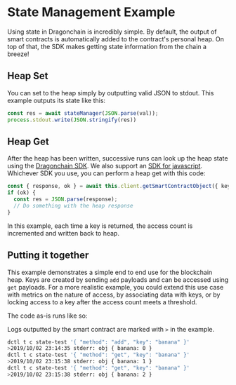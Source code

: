 # State Management Example

Using state in Dragonchain is incredibly simple. By default, the output of smart contracts is automatically added to the contract's personal heap. On top of that, the SDK makes getting state information from the chain a breeze!

## Heap Set

You can set to the heap simply by outputting valid JSON to stdout. This example outputs its state like this:

```js
const res = await stateManager(JSON.parse(val));
process.stdout.write(JSON.stringify(res))
```

## Heap Get

After the heap has been written, successive runs can look up the heap state using the [Dragonchain SDK](https://github.com/dragonchain/dragonchain-sdk-python). We also support an [SDK for javascript](https://github.com/dragonchain/dragonchain-sdk-javascript). Whichever SDK you use, you can perform a heap get with this code:

```js
const { response, ok } = await this.client.getSmartContractObject({ key })
if (ok) {
  const res = JSON.parse(response);
  // Do something with the heap response
}
```

In this example, each time a key is returned, the access count is incremented and written back to heap.

## Putting it together

This example demonstrates a simple end to end use for the blockchain heap. Keys are created by sending `add` payloads and can be accessed using `get` payloads. For a more realistic example, you could extend this use case with metrics on the nature of access, by associating data with keys, or by locking access to a key after the access count meets a threshold.

The code as-is runs like so:

Logs outputted by the smart contract are marked with `>` in the example.

```sh
dctl t c state-test '{ "method": "add", "key": "banana" }'
>2019/10/02 23:14:35 stderr: obj { banana: 0 }
dctl t c state-test '{ "method": "get", "key": "banana" }'
>2019/10/02 23:15:38 stderr: obj { banana: 1 }
dctl t c state-test '{ "method": "get", "key": "banana" }'
>2019/10/02 23:15:38 stderr: obj { banana: 2 }
```
